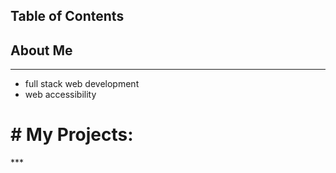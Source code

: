## Table of Contents
<a name="about-me"></a>

## About Me
***
- full stack web development
- web accessibility

<h1># My Projects:</h1>
***
